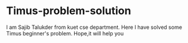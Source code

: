 # Timus-problem-solution
I am Sajib Talukder from kuet cse department. Here I have solved some Timus beginner's problem. Hope,it will help you
